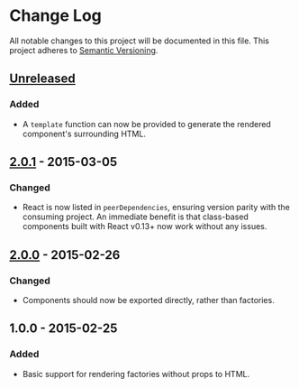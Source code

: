 # Change Log
All notable changes to this project will be documented in this file.
This project adheres to [Semantic Versioning](http://semver.org/).

## [Unreleased][unreleased]
### Added
- A `template` function can now be provided to generate the rendered component's surrounding HTML.

## [2.0.1] - 2015-03-05
### Changed
- React is now listed in `peerDependencies`, ensuring version parity with the consuming project. An immediate benefit is that class-based components built with React v0.13+ now work without any issues.

## [2.0.0] - 2015-02-26
### Changed
- Components should now be exported directly, rather than factories.

## 1.0.0 - 2015-02-25
### Added
- Basic support for rendering factories without props to HTML.

[unreleased]: https://github.com/markdalgleish/react-to-html-webpack-plugin/compare/v2.0.1...HEAD
[2.0.1]: https://github.com/markdalgleish/react-to-html-webpack-plugin/compare/v2.0.0...v2.0.1
[2.0.0]: https://github.com/markdalgleish/react-to-html-webpack-plugin/compare/v1.0.0...v2.0.0
